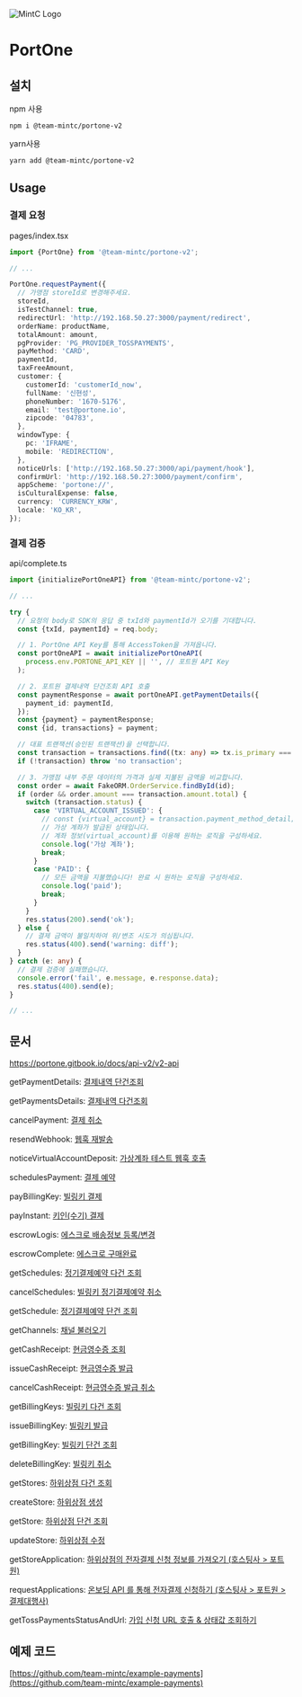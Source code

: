 ![MintC Logo](https://user-images.githubusercontent.com/5517346/236246009-1621709d-3182-4462-a060-dcf417361294.png)

# PortOne

## 설치

npm 사용
```
npm i @team-mintc/portone-v2
```

yarn사용
```
yarn add @team-mintc/portone-v2
```

## Usage

### 결제 요청

pages/index.tsx
```typescript
import {PortOne} from '@team-mintc/portone-v2';

// ...

PortOne.requestPayment({
  // 가맹점 storeId로 변경해주세요.
  storeId,
  isTestChannel: true,
  redirectUrl: 'http://192.168.50.27:3000/payment/redirect',
  orderName: productName,
  totalAmount: amount,
  pgProvider: 'PG_PROVIDER_TOSSPAYMENTS',
  payMethod: 'CARD',
  paymentId,
  taxFreeAmount,
  customer: {
    customerId: 'customerId_now',
    fullName: '신현성',
    phoneNumber: '1670-5176',
    email: 'test@portone.io',
    zipcode: '04783',
  },
  windowType: {
    pc: 'IFRAME',
    mobile: 'REDIRECTION',
  },
  noticeUrls: ['http://192.168.50.27:3000/api/payment/hook'],
  confirmUrl: 'http://192.168.50.27:3000/payment/confirm',
  appScheme: 'portone://',
  isCulturalExpense: false,
  currency: 'CURRENCY_KRW',
  locale: 'KO_KR',
});
```

### 결제 검증
api/complete.ts
```typescript
import {initializePortOneAPI} from '@team-mintc/portone-v2';

// ...

try {
  // 요청의 body로 SDK의 응답 중 txId와 paymentId가 오기를 기대합니다.
  const {txId, paymentId} = req.body;

  // 1. PortOne API Key를 통해 AccessToken을 가져옵니다.
  const portOneAPI = await initializePortOneAPI(
    process.env.PORTONE_API_KEY || '', // 포트원 API Key
  );

  // 2. 포트원 결제내역 단건조회 API 호출
  const paymentResponse = await portOneAPI.getPaymentDetails({
    payment_id: paymentId,
  });
  const {payment} = paymentResponse;
  const {id, transactions} = payment;

  // 대표 트랜잭션(승인된 트랜잭션)을 선택합니다.
  const transaction = transactions.find((tx: any) => tx.is_primary === true);
  if (!transaction) throw 'no transaction';

  // 3. 가맹점 내부 주문 데이터의 가격과 실제 지불된 금액을 비교합니다.
  const order = await FakeORM.OrderService.findById(id);
  if (order && order.amount === transaction.amount.total) {
    switch (transaction.status) {
      case 'VIRTUAL_ACCOUNT_ISSUED': {
        // const {virtual_account} = transaction.payment_method_detail;
        // 가상 계좌가 발급된 상태입니다.
        // 계좌 정보(virtual_account)를 이용해 원하는 로직을 구성하세요.
        console.log('가상 계좌');
        break;
      }
      case 'PAID': {
        // 모든 금액을 지불했습니다! 완료 시 원하는 로직을 구성하세요.
        console.log('paid');
        break;
      }
    }
    res.status(200).send('ok');
  } else {
    // 결제 금액이 불일치하여 위/변조 시도가 의심됩니다.
    res.status(400).send('warning: diff');
  }
} catch (e: any) {
  // 결제 검증에 실패했습니다.
  console.error('fail', e.message, e.response.data);
  res.status(400).send(e);
}

// ...
```


## 문서
https://portone.gitbook.io/docs/api-v2/v2-api

getPaymentDetails: [결제내역 단건조회]([https://github.com/team-mintc/example-payments](https://portone.gitbook.io/docs/api-v2/payment#undefined))

getPaymentsDetails: [결제내역 다건조회](https://portone.gitbook.io/docs/api-v2/payment#undefined-8)

cancelPayment: [결제 취소](https://portone.gitbook.io/docs/api-v2/payment#undefined-22)

resendWebhook: [웹훅 재발송](https://portone.gitbook.io/docs/api-v2/payment#undefined-32)

noticeVirtualAccountDeposit: [가상계좌 테스트 웹훅 호출](https://portone.gitbook.io/docs/api-v2/payment#undefined-40)

schedulesPayment: [결제 예약](https://portone.gitbook.io/docs/api-v2/payment#undefined-49)

payBillingKey: [빌링키 결제](https://portone.gitbook.io/docs/api-v2/payment#undefined-59)

payInstant: [키인(수기) 결제](https://portone.gitbook.io/docs/api-v2/payment#undefined-69)

escrowLogis: [에스크로 배송정보 등록/변경](https://portone.gitbook.io/docs/api-v2/payment#undefined-81)

escrowComplete: [에스크로 구매완료](https://portone.gitbook.io/docs/api-v2/payment#undefined-91)

getSchedules: [정기결제예약 다건 조회](https://portone.gitbook.io/docs/api-v2/schedule#undefined)

cancelSchedules: [빌링키 정기결제예약 취소](https://portone.gitbook.io/docs/api-v2/schedule#undefined-5)

getSchedule: [정기결제예약 단건 조회](https://portone.gitbook.io/docs/api-v2/schedule#undefined-11)

getChannels: [채널 불러오기](https://portone.gitbook.io/docs/api-v2/channel#undefined)

getCashReceipt: [현금영수증 조회](https://portone.gitbook.io/docs/api-v2/cash_receipt#undefined)

issueCashReceipt: [현금영수증 발급](https://portone.gitbook.io/docs/api-v2/cash_receipt#undefined-6)

cancelCashReceipt: [현금영수증 발급 취소](https://portone.gitbook.io/docs/api-v2/cash_receipt#undefined-15)

getBillingKeys: [빌링키 다건 조회](https://portone.gitbook.io/docs/api-v2/billing_key#undefined-1)

issueBillingKey: [빌링키 발급](https://portone.gitbook.io/docs/api-v2/billing_key#undefined-7)

getBillingKey: [빌링키 단건 조회](https://portone.gitbook.io/docs/api-v2/billing_key#undefined-18)

deleteBillingKey: [빌링키 취소](https://portone.gitbook.io/docs/api-v2/billing_key#undefined-25)

getStores: [하위상점 다건 조회](https://portone.gitbook.io/docs/api-v2/store#undefined-1)

createStore: [하위상점 생성](https://portone.gitbook.io/docs/api-v2/store#undefined-8)

getStore: [하위상점 단건 조회](https://portone.gitbook.io/docs/api-v2/store#undefined-17)

updateStore: [하위상점 수정](https://portone.gitbook.io/docs/api-v2/store#undefined-25)

getStoreApplication: [하위상점의 전자결제 신청 정보를 가져오기 (호스팅사 > 포트원)](https://portone.gitbook.io/docs/api-v2/applications#greater-than-1)

requestApplications: [온보딩 API 를 통해 전자결제 신청하기 (호스팅사 > 포트원 > 결제대행사)](https://portone.gitbook.io/docs/api-v2/applications#api-greater-than-greater-than-1)

getTossPaymentsStatusAndUrl: [가입 신청 URL 호출 & 상태값 조회하기](https://portone.gitbook.io/docs/api-v2/applications#url-and-1)

## 예제 코드

[https://github.com/team-mintc/example-payments](https://github.com/team-mintc/example-payments)
